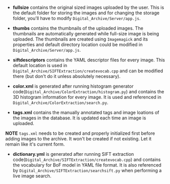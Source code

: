 - **fullsize** contains the original sized images uploaded by the user. This is the default folder for storing the images and for changing the storage folder, you'll have to modify `Digital_Archive/Server/app.js`.

- **thumbs** contains the thumbnails of the uploaded images. The thumbnails are automatically generated while full-size image is being uploaded. The thumbnails are created using `Imagemagick` and its properties and default directory location could be modified in `Digital_Archive/Server/app.js`.

- **siftdescriptors** contains the YAML descriptor files for every image. This default location is used in `Digital_Archive/SIFTExtraction/createvocab.cpp` and can be modified there (but don't do it unless absolutely necessary).

- **color.xml** is generated after running histogram generator code(`Digital_Archive/ColorExtraction/histogram.py`) and contains the 3D histogram information for every image. It is used and referenced in `Digital_Archive/ColorExtraction/search.py`.

- **tags.xml** contains the manually annotated tags and image loations of the images in the database. It is updated each time an image is uploaded. 

**NOTE**
`tags.xml` needs to be created and properly initialized first before adding images to the archive. It won't be created if not existing. Let it remain like it's current form.

- **dictionary.yml** is generated after running SIFT extraction code(`Digital_Archive/SIFTExtraction/createvocab.cpp`) and contains the vocabulary for BoF model in YAML file format. It is also referenced by `Digital_Archive/SIFTExtraction/searchsift.py` when performing a live image search.